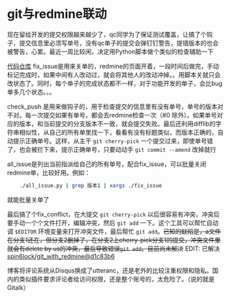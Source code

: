 # git与redmine联动

现在留给开发的提交权限越来越少了，qc同学为了保证测试覆盖，让搞了个钩子，提交信息里必须写单号，没有qc单子的提交会弹钉钉警告，提错版本的也会被警告，心累。最近一周比较闲，决定用Python脚本做个类似的检查辅助一下

[代码仓库](https://github.com/spin6lock/git_with_redmine) fix_issue是用来关单的，redmine的页面开着，一段时间后做完，手动标记完成时，如果中间有人改动过，就会将其他人的改动冲掉。。用脚本关就只会改状态了。同时，每个单子的完成状态都不一样，对于功能开发的单子，会比bug单多几个状态。。。

check_push 是用来做钩子的，用于检查提交的信息里有没有单号，单号的版本对不对。每一次提交如果有单号，都会去redmine检查一次（#0 除外）。如果单号对应的版本，和当前提交的分支版本不一致，就会提交失败。最后还利用difflib的字符串相似性，从自己的所有单里找一下，看看有没有标题类似，而版本正确的，自动提示正确单号。这样，从主干 `git cherry-pick` 一个提交过来，即使单号错了，也会被拦下来，提示正确单号，只要动动手 `git commit --amend` 改掉就行

all_issue是列出当前指派给自己的所有单号，配合fix_issue，可以批量关闭redmine单，比较好用。例如：
``` bash
    ./all_issue.py | grep 版本1 | xargs ./fix_issue
```
就能批量关单了

最后搞了个fix_conflict，在大提交 `git cherry-pick` 以后很容易有冲突，冲突后要手动一个个文件打开，编辑冲突，然后 `git add` 一下。这个工具可以帮忙自动调 `$EDITOR` 环境变量来打开冲突文件，最后帮忙 `git add`。~~已知的缺陷是，a文件在分支1还在，但分支2删掉了，在分支2上cherry-pick分支1的提交，冲突文件里就会有delete by us的冲突，最后导致错误`git add`。目前尚未解决~~ EDIT: 已解决 [spin6lock/git_with_redmine@d1c83b6](https://github.com/spin6lock/git_with_redmine/commit/d1c83b61d151b2b6c5fe3d2ccab970222f45937b)

博客将评论系统从Disqus换成了utteranc，还是老外的比较注重权限和隐私。国内的类似插件要求评论者给访问权限，还是整个账号的，太危险了。（说的就是Gitalk）
